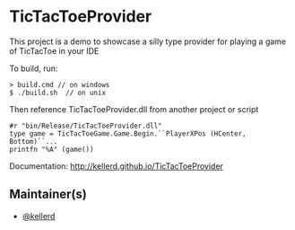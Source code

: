 # TicTacToeProvider

This project is a demo to showcase a silly type provider for playing a game of TicTacToe in your IDE

To build, run:

    > build.cmd // on windows    
    $ ./build.sh  // on unix

Then reference TicTacToeProvider.dll from another project or script

    #r "bin/Release/TicTacToeProvider.dll"
    type game = TicTacToeGame.Game.Begin.``PlayerXPos (HCenter, Bottom)``...
    printfn "%A" (game())

Documentation: http://kellerd.github.io/TicTacToeProvider

## Maintainer(s)

- [@kellerd](https://github.com/kellerd)
